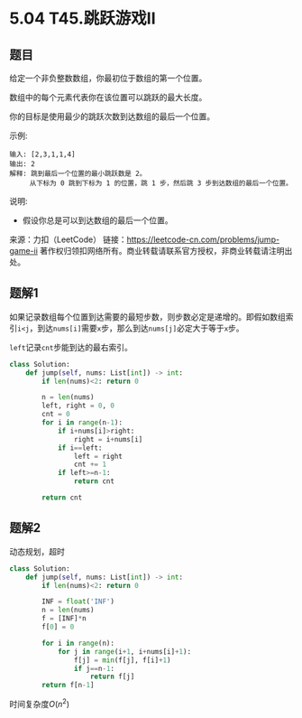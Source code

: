 # 5.04 T45.跳跃游戏II

## 题目
给定一个非负整数数组，你最初位于数组的第一个位置。

数组中的每个元素代表你在该位置可以跳跃的最大长度。

你的目标是使用最少的跳跃次数到达数组的最后一个位置。

示例:
```
输入: [2,3,1,1,4]
输出: 2
解释: 跳到最后一个位置的最小跳跃数是 2。
     从下标为 0 跳到下标为 1 的位置，跳 1 步，然后跳 3 步到达数组的最后一个位置。
```
说明:
- 假设你总是可以到达数组的最后一个位置。

来源：力扣（LeetCode）
链接：https://leetcode-cn.com/problems/jump-game-ii
著作权归领扣网络所有。商业转载请联系官方授权，非商业转载请注明出处。

## 题解1
如果记录数组每个位置到达需要的最短步数，则步数必定是递增的。即假如数组索引`i<j`，到达`nums[i]`需要`x`步，那么到达`nums[j]`必定大于等于`x`步。

`left`记录`cnt`步能到达的最右索引。

```python
class Solution:
    def jump(self, nums: List[int]) -> int:
        if len(nums)<2: return 0

        n = len(nums)
        left, right = 0, 0
        cnt = 0
        for i in range(n-1):
            if i+nums[i]>right:
                right = i+nums[i]
            if i==left:
                left = right
                cnt += 1
            if left>=n-1:
                return cnt

        return cnt
```


## 题解2
动态规划，超时
```python
class Solution:
    def jump(self, nums: List[int]) -> int:
        if len(nums)<2: return 0

        INF = float('INF')
        n = len(nums)
        f = [INF]*n
        f[0] = 0

        for i in range(n):
            for j in range(i+1, i+nums[i]+1):
                f[j] = min(f[j], f[i]+1)
                if j==n-1:
                    return f[j]
        return f[n-1]
```
时间复杂度$O(n^2)$
